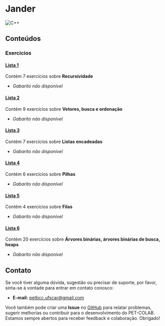 # Jander

![C++](https://img.shields.io/badge/c++-DD0031.svg?style=for-the-badge&logo=c%2B%2B&logoColor=white)

## Conteúdos

### Exercicios

#### [Lista 1](/materias/AED1/Mario/exercicios/lista1.md)
  
Contém 7 exercícios sobre **Recursividade**

- *Gabarito não disponível*

#### [Lista 2](/materias/AED1/Mario/exercicios/lista2.md)
  
Contém 9 exercícios sobre **Vetores, busca e ordenação**

- *Gabarito não disponível*

#### [Lista 3](/materias/AED1/Mario/exercicios/lista3.md)
  
Contém 7 exercícios sobre **Listas encadeadas**

- *Gabarito não disponível*

#### [Lista 4](/materias/AED1/Mario/exercicios/lista4.md)
  
Contém 6 exercícios sobre **Pilhas**

- *Gabarito não disponível*

#### [Lista 5](/materias/AED1/Mario/exercicios/lista5.md)
  
Contém 4 exercícios sobre **Filas**

- *Gabarito não disponível*

#### [Lista 6](/materias/AED1/Mario/exercicios/lista6.md)
  
Contém 20 exercícios sobre **Árvores binárias, árvores binárias de busca, heaps**

- *Gabarito não disponível*


## Contato

Se você tiver alguma dúvida, sugestão ou precisar de suporte, por favor, sinta-se à vontade para entrar em contato conosco:

- **E-mail:** petbcc.ufscar@gmail.com

Você também pode criar uma **Issue** no [GitHub](https://github.com/petbccufscar/pet-colab/issues) para relatar problemas, sugerir melhorias ou contribuir para o desenvolvimento do PET-COLAB. Estamos sempre abertos para receber feedback e colaboração. Obrigado!
